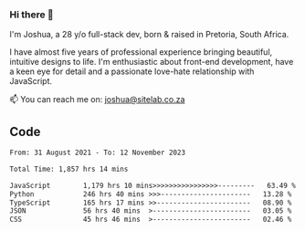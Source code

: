### Hi there 👋

I'm Joshua, a 28 y/o full-stack dev, born & raised in Pretoria, South Africa. 

I have almost five years of professional experience bringing beautiful, intuitive designs to life. I'm enthusiastic about front-end development, have a keen eye for detail and a passionate love-hate relationship with JavaScript.

📫 You can reach me on: joshua@sitelab.co.za

## **Code**

<!--START_SECTION:waka-->

```txt
From: 31 August 2021 - To: 12 November 2023

Total Time: 1,857 hrs 14 mins

JavaScript        1,179 hrs 10 mins>>>>>>>>>>>>>>>>---------   63.49 %
Python            246 hrs 40 mins >>>----------------------   13.28 %
TypeScript        165 hrs 17 mins >>-----------------------   08.90 %
JSON              56 hrs 40 mins  >------------------------   03.05 %
CSS               45 hrs 46 mins  >------------------------   02.46 %
```

<!--END_SECTION:waka-->
